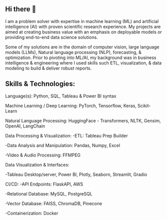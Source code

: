 ## Hi there 👋

I am a problem solver with expertise in machine learning (ML) and artificial intelligence (AI) with proven scientific research experience. My projects are aimed at creating business value with an emphasis on deployable models or providing end-to-end data science solutions. 

Some of my solutions are in the domain of computer vision, large language models (LLMs), Natural language processing (NLP), forecasting, & optimization. Prior to pivoting into ML/AI, my background was in business intelligence & engineering where I used skills such ETL, visualization, & data modeling to build & deliver robust reports. 

## Skills & Technologies:

Language(s): Python, SQL, Tableau & Power BI syntax

Machine Learning / Deep Learning: PyTorch, Tensorflow, Keras, Scikit-Learn

Natural Language Processing: HuggingFace - Transformers, NLTK, Gensim, OpenAI, LangChain

Data Processing & Visualization:
-ETL: Tableau Prep Builder

-Data Analysis and Manipulation: Pandas, Numpy, Excel

-Video & Audio Processing: FFMPEG


Data Visualization & Interfaces:

-Tableau Desktop/server, Power BI, Plotly, Seaborn, Streamlit, Gradio 


CI/CD:
-API Endpoints: FlaskAPI, AWS

-Relational Database: MySQL, PostgreSQL

-Vector Database: FAISS, ChromaDB, Pinecone 

-Containerization: Docker
